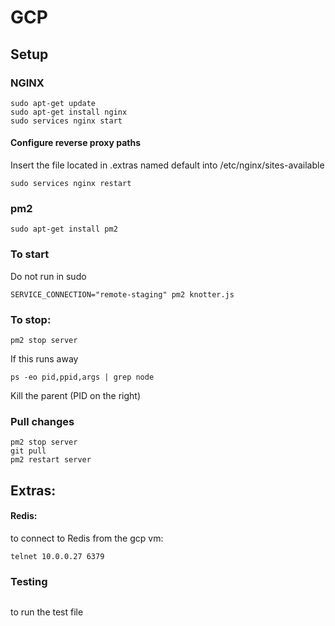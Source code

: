 # GCP

## Setup

### NGINX
```
sudo apt-get update
sudo apt-get install nginx
sudo services nginx start
```
#### Configure reverse proxy paths
Insert the file located in .extras named default into /etc/nginx/sites-available
```
sudo services nginx restart
```

### pm2
```
sudo apt-get install pm2
```

### To start
Do not run in sudo
```
SERVICE_CONNECTION="remote-staging" pm2 knotter.js
```

### To stop:
```
pm2 stop server
```

If this runs away
```
ps -eo pid,ppid,args | grep node
```
Kill the parent (PID on the right)

### Pull changes
```
pm2 stop server
git pull
pm2 restart server
```


## Extras:

#### Redis:
to connect to Redis from the gcp vm:
```
telnet 10.0.0.27 6379
```

### Testing
```npm test
```
to run the test file
